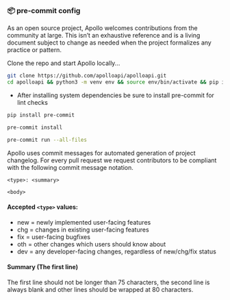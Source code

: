 ### 📦 pre-commit config

As an open source project, Apollo welcomes contributions from the community at large. This isn’t an exhaustive reference and is a living document subject to change as needed when the project formalizes any practice or pattern.

Clone the repo and start Apollo locally...

```bash
git clone https://github.com/apolloapi/apolloapi.git
cd apolloapi && python3 -m venv env && source env/bin/activate && pip install -r requirements.txt
```

- After installing system dependencies be sure to install pre-commit for lint checks

```bash
pip install pre-commit

pre-commit install

pre-commit run --all-files
```

Apollo uses commit messages for automated generation of project changelog. For every pull request we request contributors to be compliant with the following commit message notation.

```
<type>: <summary>

<body>
```

#### Accepted `<type>` values:

- new = newly implemented user-facing features
- chg = changes in existing user-facing features
- fix = user-facing bugfixes
- oth = other changes which users should know about
- dev = any developer-facing changes, regardless of new/chg/fix status

#### Summary (The first line)

The first line should not be longer than 75 characters, the second line is always blank and other lines should be wrapped at 80 characters.
